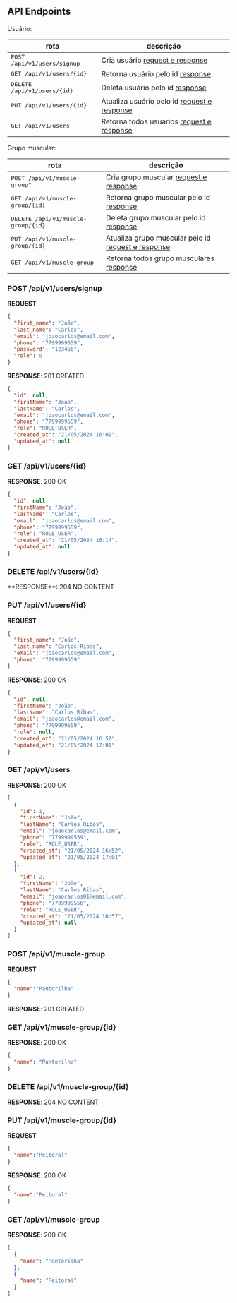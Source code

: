 
<h2 id="rotas">API Endpoints</h2>
Usuário:

| rota                                  | descrição                                                  |
|---------------------------------------|------------------------------------------------------------|
| <kbd>POST /api/v1/users/signup </kbd> | Cria usuário [request e response](#post-user-signup)       |
| <kbd>GET /api/v1/users/{id} </kbd>    | Retorna usuário pelo id [response](#get-user)              |
| <kbd>DELETE /api/v1/users/{id} </kbd> | Deleta usuário pelo id [response](#delete-user)            |
| <kbd>PUT /api/v1/users/{id} </kbd>    | Atualiza usuário pelo id [request e response](#put-user)   |
| <kbd>GET /api/v1/users </kbd>         | Retorna todos usuários [request e response](#get-all-user) |

Grupo muscular:

| rota                                         | descrição                                                               |
|----------------------------------------------|-------------------------------------------------------------------------|
| <kbd>POST /api/v1/muscle-group" </kbd>       | Cria grupo muscular [request e response](#post-muscle-group)            |
| <kbd>GET /api/v1/muscle-group/{id} </kbd>    | Retorna grupo muscular pelo id [response](#get-muscle-group)            |
| <kbd>DELETE /api/v1/muscle-group/{id} </kbd> | Deleta grupo muscular pelo id [response](#delete-muscle-group)          |
| <kbd>PUT /api/v1/muscle-group/{id} </kbd>    | Atualiza grupo muscular pelo id [request e response](#put-muscle-group) |
| <kbd>GET /api/v1/muscle-group </kbd>         | Retorna todos grupo musculares [response](#get-muscle-group)            |

<h3 id="post-user-signup">POST /api/v1/users/signup</h3>

**REQUEST**
```json
{
  "first_name": "João",
  "last_name": "Carlos",
  "email": "joaocarlos@email.com",
  "phone": "7799999559",
  "password": "123456",
  "role": 0
}
```

**RESPONSE**: 201 CREATED
```json
{
  "id": null,
  "firstName": "João",
  "lastName": "Carlos",
  "email": "joaocarlos@email.com",
  "phone": "7799999559",
  "role": "ROLE_USER",
  "created_at": "21/05/2024 16:09",
  "updated_at": null
}
```

<h3 id="get-user">GET /api/v1/users/{id}</h3>

**RESPONSE**: 200 OK
```json
{
  "id": null,
  "firstName": "João",
  "lastName": "Carlos",
  "email": "joaocarlos@email.com",
  "phone": "7799999559",
  "role": "ROLE_USER",
  "created_at": "21/05/2024 16:14",
  "updated_at": null
}
```
<h3 id="delete-user">DELETE /api/v1/users/{id}</h3>
**RESPONSE**: 204 NO CONTENT

<h3 id="put-user">PUT /api/v1/users/{id}</h3>

**REQUEST**
```json
{
  "first_name": "João",
  "last_name": "Carlos Ribas",
  "email": "joaocarlos@email.com",
  "phone": "7799999559"
}
```

**RESPONSE**: 200 OK
```json
{
  "id": null,
  "firstName": "João",
  "lastName": "Carlos Ribas",
  "email": "joaocarlos@email.com",
  "phone": "7799999559",
  "role": null,
  "created_at": "21/05/2024 16:52",
  "updated_at": "21/05/2024 17:01"
}
```

<h3 id="get-all-user">GET /api/v1/users</h3>

**RESPONSE**: 200 OK
```json
[
  {
    "id": 1,
    "firstName": "João",
    "lastName": "Carlos Ribas",
    "email": "joaocarlos@email.com",
    "phone": "7799999559",
    "role": "ROLE_USER",
    "created_at": "21/05/2024 16:52",
    "updated_at": "21/05/2024 17:01"
  },
  {
    "id": 2,
    "firstName": "João",
    "lastName": "Carlos Ribas",
    "email": "joaocarlos01@email.com",
    "phone": "7799999556",
    "role": "ROLE_USER",
    "created_at": "21/05/2024 16:57",
    "updated_at": null
  }
]
```

<h3 id="post-muscle-group">POST /api/v1/muscle-group</h3>

**REQUEST**
```json
{
  "name":"Pantorilha"
}
```

**RESPONSE**: 201 CREATED

<h3 id="get-muscle-group">GET /api/v1/muscle-group/{id}</h3>

**RESPONSE**: 200 OK
```json
{
  "name": "Pantorilha"
}
```

<h3 id="delete-muscle-group">DELETE /api/v1/muscle-group/{id}</h3>

**RESPONSE**: 204 NO CONTENT

<h3 id="put-muscle-group">PUT /api/v1/muscle-group/{id}</h3>

**REQUEST**
```json
{
  "name":"Peitoral"
}
```

**RESPONSE**: 200 OK
```json
{
  "name":"Peitoral"
}
```

<h3 id="get-muscle-group">GET /api/v1/muscle-group</h3>

**RESPONSE**: 200 OK
```json
[
  {
    "name": "Pantorilha"
  },
  {
    "name": "Peitoral"
  }
]
```


